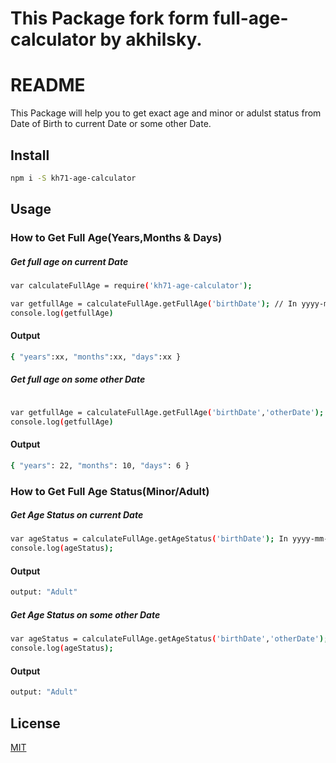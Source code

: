# This Package fork form full-age-calculator by akhilsky.

# README

This Package will help you to get exact age and minor or adulst status from Date of Birth to current Date or some other Date.

## Install

```bash
npm i -S kh71-age-calculator
```

## Usage

### How to Get Full Age(Years,Months & Days)

##### Get full age on current Date

```bash
var calculateFullAge = require('kh71-age-calculator');

var getfullAge = calculateFullAge.getFullAge('birthDate'); // In yyyy-mm-dd format. example: 1998-12-25
console.log(getfullAge)
```

#### Output

```bash
{ "years":xx, "months":xx, "days":xx }
```

##### Get full age on some other Date

```bash

var getfullAge = calculateFullAge.getFullAge('birthDate','otherDate'); // In yyyy-mm-dd format. Example: 1999-12-25, 2022-10-31
console.log(getfullAge)
```

#### Output

```bash
{ "years": 22, "months": 10, "days": 6 }
```

### How to Get Full Age Status(Minor/Adult)

##### Get Age Status on current Date

```bash
var ageStatus = calculateFullAge.getAgeStatus('birthDate'); In yyyy-mm-dd format. Example: 1999-12-25
console.log(ageStatus);
```

#### Output

```bash
output: "Adult"
```

##### Get Age Status on some other Date

```bash
var ageStatus = calculateFullAge.getAgeStatus('birthDate','otherDate'); In yyyy-mm-dd format. example: 1998-12-25, 2022-10-31
console.log(ageStatus);
```

#### Output

```bash
output: "Adult"
```

## License

[MIT]()

[npm-url]: https://npmjs.org/package/full-age-calculator
